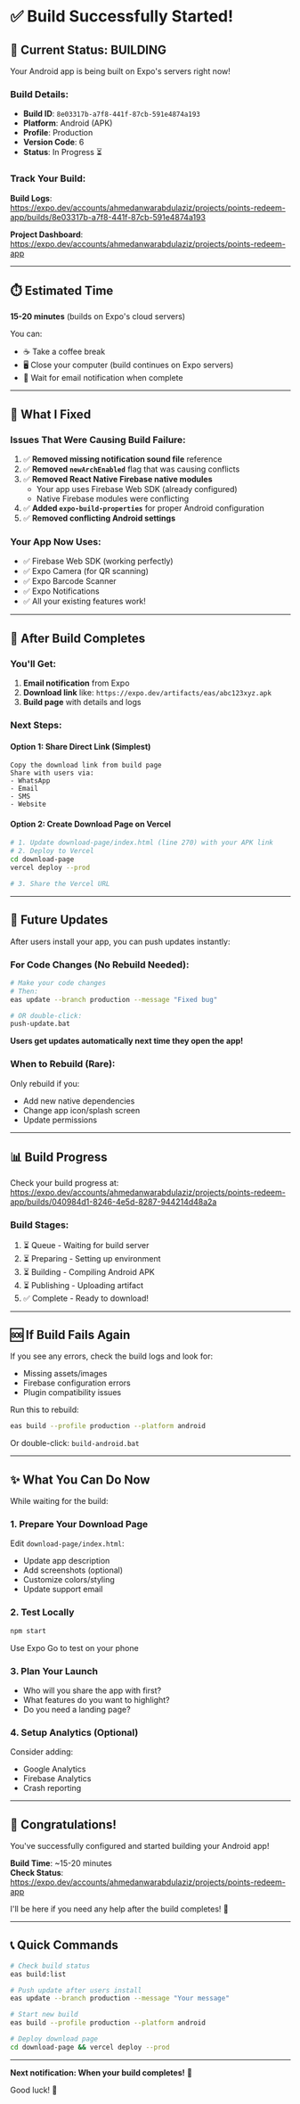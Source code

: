 # ✅ Build Successfully Started!

## 🎉 Current Status: BUILDING

Your Android app is being built on Expo's servers right now!

### Build Details:
- **Build ID**: `8e03317b-a7f8-441f-87cb-591e4874a193`
- **Platform**: Android (APK)
- **Profile**: Production
- **Version Code**: 6
- **Status**: In Progress ⏳

### Track Your Build:
**Build Logs**: https://expo.dev/accounts/ahmedanwarabdulaziz/projects/points-redeem-app/builds/8e03317b-a7f8-441f-87cb-591e4874a193

**Project Dashboard**: https://expo.dev/accounts/ahmedanwarabdulaziz/projects/points-redeem-app

---

## ⏱️ Estimated Time

**15-20 minutes** (builds on Expo's cloud servers)

You can:
- ☕ Take a coffee break
- 🖥️ Close your computer (build continues on Expo servers)
- 📧 Wait for email notification when complete

---

## 🔧 What I Fixed

### Issues That Were Causing Build Failure:

1. ✅ **Removed missing notification sound file** reference
2. ✅ **Removed `newArchEnabled`** flag that was causing conflicts
3. ✅ **Removed React Native Firebase native modules** 
   - Your app uses Firebase Web SDK (already configured)
   - Native Firebase modules were conflicting
4. ✅ **Added `expo-build-properties`** for proper Android configuration
5. ✅ **Removed conflicting Android settings**

### Your App Now Uses:
- ✅ Firebase Web SDK (working perfectly)
- ✅ Expo Camera (for QR scanning)
- ✅ Expo Barcode Scanner
- ✅ Expo Notifications
- ✅ All your existing features work!

---

## 📱 After Build Completes

### You'll Get:

1. **Email notification** from Expo
2. **Download link** like: `https://expo.dev/artifacts/eas/abc123xyz.apk`
3. **Build page** with details and logs

### Next Steps:

#### Option 1: Share Direct Link (Simplest)
```
Copy the download link from build page
Share with users via:
- WhatsApp
- Email
- SMS
- Website
```

#### Option 2: Create Download Page on Vercel
```bash
# 1. Update download-page/index.html (line 270) with your APK link
# 2. Deploy to Vercel
cd download-page
vercel deploy --prod

# 3. Share the Vercel URL
```

---

## 🔄 Future Updates

After users install your app, you can push updates instantly:

### For Code Changes (No Rebuild Needed):
```bash
# Make your code changes
# Then:
eas update --branch production --message "Fixed bug"

# OR double-click:
push-update.bat
```

**Users get updates automatically next time they open the app!**

### When to Rebuild (Rare):
Only rebuild if you:
- Add new native dependencies
- Change app icon/splash screen
- Update permissions

---

## 📊 Build Progress

Check your build progress at:
https://expo.dev/accounts/ahmedanwarabdulaziz/projects/points-redeem-app/builds/040984d1-8246-4e5d-8287-944214d48a2a

### Build Stages:
1. ⏳ Queue - Waiting for build server
2. ⏳ Preparing - Setting up environment
3. ⏳ Building - Compiling Android APK
4. ⏳ Publishing - Uploading artifact
5. ✅ Complete - Ready to download!

---

## 🆘 If Build Fails Again

If you see any errors, check the build logs and look for:
- Missing assets/images
- Firebase configuration errors
- Plugin compatibility issues

Run this to rebuild:
```bash
eas build --profile production --platform android
```

Or double-click: `build-android.bat`

---

## ✨ What You Can Do Now

While waiting for the build:

### 1. Prepare Your Download Page
Edit `download-page/index.html`:
- Update app description
- Add screenshots (optional)
- Customize colors/styling
- Update support email

### 2. Test Locally
```bash
npm start
```
Use Expo Go to test on your phone

### 3. Plan Your Launch
- Who will you share the app with first?
- What features do you want to highlight?
- Do you need a landing page?

### 4. Setup Analytics (Optional)
Consider adding:
- Google Analytics
- Firebase Analytics
- Crash reporting

---

## 🎊 Congratulations!

You've successfully configured and started building your Android app!

**Build Time**: ~15-20 minutes  
**Check Status**: https://expo.dev/accounts/ahmedanwarabdulaziz/projects/points-redeem-app

I'll be here if you need any help after the build completes! 🚀

---

## 📞 Quick Commands

```bash
# Check build status
eas build:list

# Push update after users install
eas update --branch production --message "Your message"

# Start new build
eas build --profile production --platform android

# Deploy download page
cd download-page && vercel deploy --prod
```

---

**Next notification: When your build completes!** 📧

Good luck! 🎉

